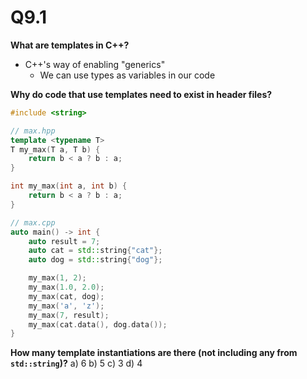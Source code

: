 
# Q9.1

**What are templates in C++?**
- C++'s way of enabling "generics"
    - We can use types as variables in our code


**Why do code that use templates need to exist in header files?**


```cpp
#include <string>

// max.hpp
template <typename T>
T my_max(T a, T b) {
    return b < a ? b : a;
}

int my_max(int a, int b) {
    return b < a ? b : a;
}

// max.cpp
auto main() -> int {
    auto result = 7;
    auto cat = std::string{"cat"};
    auto dog = std::string{"dog"};

    my_max(1, 2);
    my_max(1.0, 2.0);
    my_max(cat, dog);
    my_max('a', 'z');
    my_max(7, result);
    my_max(cat.data(), dog.data());
}
```

**How many template instantiations are there (not including any from `std::string`)?**
a) 6
b) 5
c) 3
d) 4

